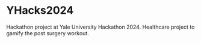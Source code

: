 # YHacks2024
Hackathon project at Yale University Hackathon 2024. Healthcare project to gamify the post surgery workout. 

